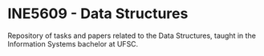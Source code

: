 # INE5609 - Data Structures
Repository of tasks and papers related to the Data Structures, taught in the Information Systems bachelor at UFSC.
